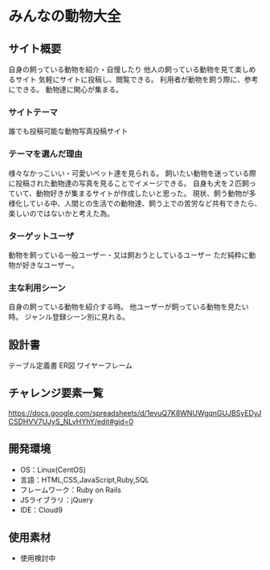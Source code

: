 # みんなの動物大全

## サイト概要
自身の飼っている動物を紹介・自慢したり
他人の飼っている動物を見て楽しめるサイト
気軽にサイトに投稿し、閲覧できる。
利用者が動物を飼う際に、参考にできる。
動物達に関心が集まる。

### サイトテーマ
誰でも投稿可能な動物写真投稿サイト

### テーマを選んだ理由
様々なかっこいい・可愛いペット達を見られる。
飼いたい動物を迷っている際に投稿された動物達の写真を見ることでイメージできる。
自身も犬を２匹飼っていて、動物好きが集まるサイトが作成したいと思った。
現状、飼う動物が多様化している中、人間との生活での動物達、飼う上での苦労など共有できたら、
楽しいのではないかと考えた為。

### ターゲットユーザ
動物を飼っている一般ユーザー・又は飼おうとしているユーザー
ただ純粋に動物が好きなユーザー。

### 主な利用シーン
自身の飼っている動物を紹介する時。
他ユーザーが飼っている動物を見たい時。
ジャンル登録シーン別に見れる。

## 設計書
テーブル定義書
ER図
ワイヤーフレーム

## チャレンジ要素一覧
https://docs.google.com/spreadsheets/d/1evuQ7K8WNUWgqnGUJBSyEDyJCSDHVV7UJyS_NLvHYhY/edit#gid=0

## 開発環境
- OS：Linux(CentOS)
- 言語：HTML,CSS,JavaScript,Ruby,SQL
- フレームワーク：Ruby on Rails
- JSライブラリ：jQuery
- IDE：Cloud9

## 使用素材
- 使用検討中